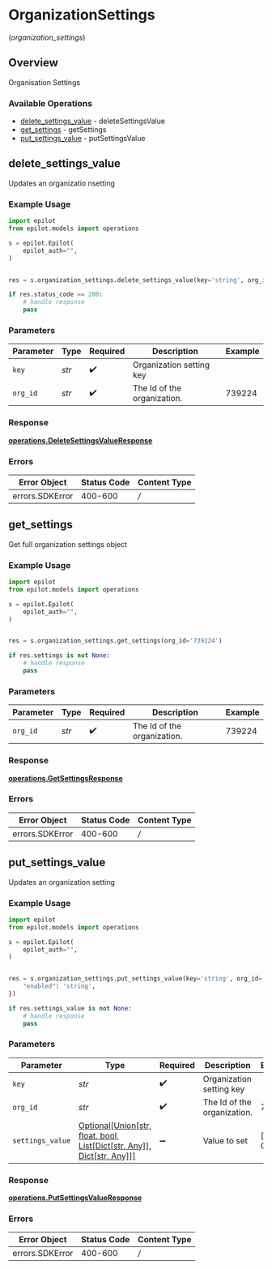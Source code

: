 # OrganizationSettings
(*organization_settings*)

## Overview

Organisation Settings

### Available Operations

* [delete_settings_value](#delete_settings_value) - deleteSettingsValue
* [get_settings](#get_settings) - getSettings
* [put_settings_value](#put_settings_value) - putSettingsValue

## delete_settings_value

Updates an organizatio nsetting

### Example Usage

```python
import epilot
from epilot.models import operations

s = epilot.Epilot(
    epilot_auth="",
)


res = s.organization_settings.delete_settings_value(key='string', org_id='739224')

if res.status_code == 200:
    # handle response
    pass
```

### Parameters

| Parameter                   | Type                        | Required                    | Description                 | Example                     |
| --------------------------- | --------------------------- | --------------------------- | --------------------------- | --------------------------- |
| `key`                       | *str*                       | :heavy_check_mark:          | Organization setting key    |                             |
| `org_id`                    | *str*                       | :heavy_check_mark:          | The Id of the organization. | 739224                      |


### Response

**[operations.DeleteSettingsValueResponse](../../models/operations/deletesettingsvalueresponse.md)**
### Errors

| Error Object    | Status Code     | Content Type    |
| --------------- | --------------- | --------------- |
| errors.SDKError | 400-600         | */*             |

## get_settings

Get full organization settings object

### Example Usage

```python
import epilot
from epilot.models import operations

s = epilot.Epilot(
    epilot_auth="",
)


res = s.organization_settings.get_settings(org_id='739224')

if res.settings is not None:
    # handle response
    pass
```

### Parameters

| Parameter                   | Type                        | Required                    | Description                 | Example                     |
| --------------------------- | --------------------------- | --------------------------- | --------------------------- | --------------------------- |
| `org_id`                    | *str*                       | :heavy_check_mark:          | The Id of the organization. | 739224                      |


### Response

**[operations.GetSettingsResponse](../../models/operations/getsettingsresponse.md)**
### Errors

| Error Object    | Status Code     | Content Type    |
| --------------- | --------------- | --------------- |
| errors.SDKError | 400-600         | */*             |

## put_settings_value

Updates an organization setting

### Example Usage

```python
import epilot
from epilot.models import operations

s = epilot.Epilot(
    epilot_auth="",
)


res = s.organization_settings.put_settings_value(key='string', org_id='739224', settings_value={
    "enabled": 'string',
})

if res.settings_value is not None:
    # handle response
    pass
```

### Parameters

| Parameter                                                                                                           | Type                                                                                                                | Required                                                                                                            | Description                                                                                                         | Example                                                                                                             |
| ------------------------------------------------------------------------------------------------------------------- | ------------------------------------------------------------------------------------------------------------------- | ------------------------------------------------------------------------------------------------------------------- | ------------------------------------------------------------------------------------------------------------------- | ------------------------------------------------------------------------------------------------------------------- |
| `key`                                                                                                               | *str*                                                                                                               | :heavy_check_mark:                                                                                                  | Organization setting key                                                                                            |                                                                                                                     |
| `org_id`                                                                                                            | *str*                                                                                                               | :heavy_check_mark:                                                                                                  | The Id of the organization.                                                                                         | 739224                                                                                                              |
| `settings_value`                                                                                                    | [Optional[Union[str, float, bool, List[Dict[str, Any]], Dict[str, Any]]]](../../models/components/settingsvalue.md) | :heavy_minus_sign:                                                                                                  | Value to set                                                                                                        | [object Object]                                                                                                     |


### Response

**[operations.PutSettingsValueResponse](../../models/operations/putsettingsvalueresponse.md)**
### Errors

| Error Object    | Status Code     | Content Type    |
| --------------- | --------------- | --------------- |
| errors.SDKError | 400-600         | */*             |
